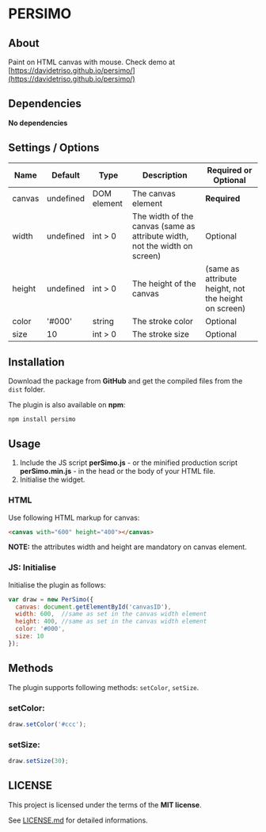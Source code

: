 # PERSIMO

## About

Paint on HTML canvas with mouse. Check demo at [https://davidetriso.github.io/persimo/](https://davidetriso.github.io/persimo/)

## Dependencies

**No dependencies**

## Settings / Options

Name | Default | Type | Description | Required or Optional
-----|---------|------|-------------|--------------------
canvas | undefined | DOM element | The canvas element | **Required**
width | undefined | int > 0 | The width of the canvas (same as attribute width, not the width on screen) | Optional
height | undefined | int > 0 | The height of the canvas | (same as attribute height, not the height on screen) | Optional
color | '#000' | string | The stroke color | Optional
size | 10 | int > 0 | The stroke size | Optional

## Installation

Download the package from **GitHub** and get the compiled files from the `dist` folder.

The plugin is also available on **npm**:
```
npm install persimo
```

## Usage

1. Include the JS script **perSimo.js** - or the minified production script **perSimo.min.js** -  in the head or the body of your HTML file.
2. Initialise the widget.

### HTML

Use following HTML markup for canvas:

```html
<canvas with="600" height="400"></canvas>
```
**NOTE:** the attributes width and height are mandatory on canvas element.

### JS: Initialise

Initialise the plugin as follows:

```javascript
var draw = new PerSimo({
  canvas: document.getElementById('canvasID'),
  width: 600,  //same as set in the canvas width element
  height: 400, //same as set in the canvas width element
  color: '#000',
  size: 10
});
```

## Methods

The plugin supports following methods: `setColor`, `setSize`.

### setColor:

```javascript
draw.setColor('#ccc');
```

### setSize:

```javascript
draw.setSize(30);
```

## LICENSE

This project is licensed under the terms of the **MIT license**.

See [LICENSE.md](LICENSE.md) for detailed informations.
